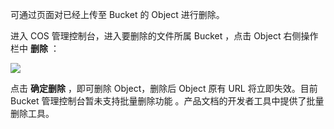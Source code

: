 可通过页面对已经上传至 Bucket 的 Object 进行删除。

进入 COS 管理控制台，进入要删除的文件所属 Bucket ，点击 Object 右侧操作栏中 **删除** ：

![](http://imgcache.tce.fsphere.cn/static/mccdn.qcloud.com/static/img/8fa493f1db8e939f162cbe3938fdde42/image.png)

点击 **确定删除** ，即可删除 Object，删除后 Object 原有 URL 将立即失效。目前 Bucket 管理控制台暂未支持批量删除功能 。产品文档的开发者工具中提供了批量删除工具。